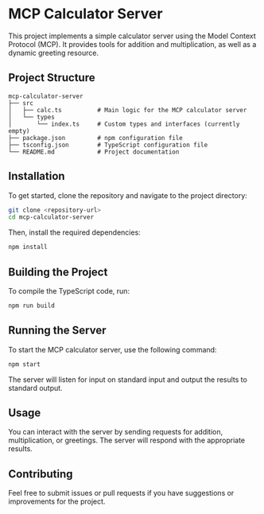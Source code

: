 # MCP Calculator Server

This project implements a simple calculator server using the Model Context Protocol (MCP). It provides tools for addition and multiplication, as well as a dynamic greeting resource.

## Project Structure

```
mcp-calculator-server
├── src
│   ├── calc.ts          # Main logic for the MCP calculator server
│   └── types
│       └── index.ts     # Custom types and interfaces (currently empty)
├── package.json         # npm configuration file
├── tsconfig.json        # TypeScript configuration file
└── README.md            # Project documentation
```

## Installation

To get started, clone the repository and navigate to the project directory:

```bash
git clone <repository-url>
cd mcp-calculator-server
```

Then, install the required dependencies:

```bash
npm install
```

## Building the Project

To compile the TypeScript code, run:

```bash
npm run build
```

## Running the Server

To start the MCP calculator server, use the following command:

```bash
npm start
```

The server will listen for input on standard input and output the results to standard output.

## Usage

You can interact with the server by sending requests for addition, multiplication, or greetings. The server will respond with the appropriate results.

## Contributing

Feel free to submit issues or pull requests if you have suggestions or improvements for the project.